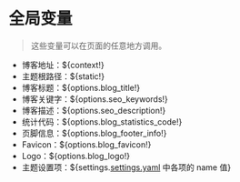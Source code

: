 # 全局变量

> 这些变量可以在页面的任意地方调用。

- 博客地址：\${context!}
- 主题根路径：\${static!}
- 博客标题：\${options.blog_title!}
- 博客关键字：\${options.seo_keywords!}
- 博客描述：\${options.seo_description!}
- 统计代码：\${options.blog_statistics_code!}
- 页脚信息：\${options.blog_footer_info!}
- Favicon：\${options.blog_favicon!}
- Logo：\${options.blog_logo!}
- 主题设置项：\${settings.[settings.yaml](/develop/theme/config.html#settings-yaml-items) 中各项的 name 值}
